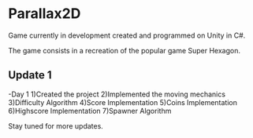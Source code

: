 # Parallax2D

Game currently in development created and programmed on Unity in C#.

The game consists in a recreation of the popular game Super Hexagon.

## Update 1
-Day 1
  1)Created the project
  2)Implemented the moving mechanics
  3)Difficulty Algorithm
  4)Score Implementation
  5)Coins Implementation
  6)Highscore Implementation
  7)Spawner Algorithm

Stay tuned for more updates.
